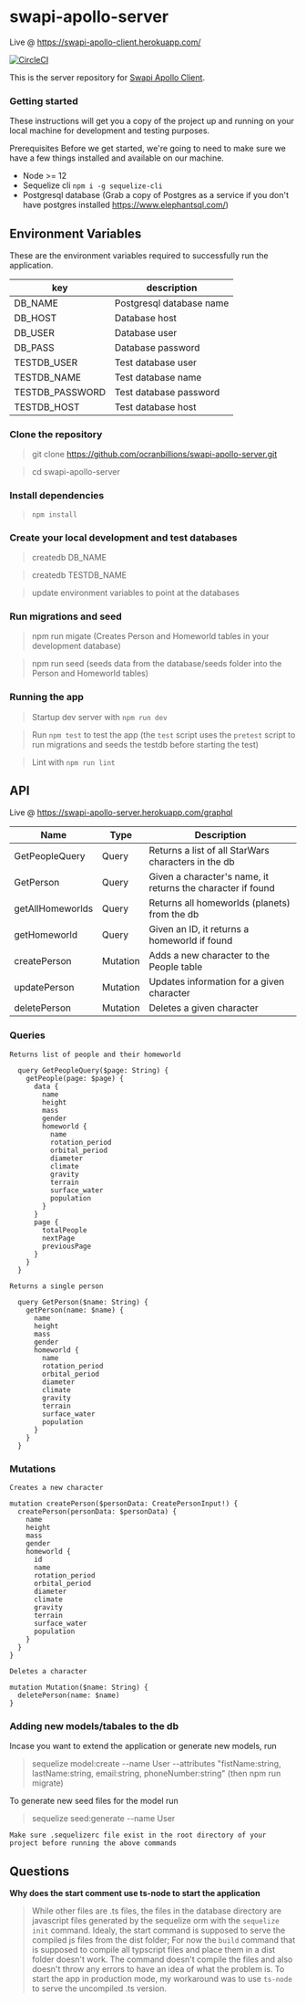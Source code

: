 # swapi-apollo-server

Live @ https://swapi-apollo-client.herokuapp.com/

[![CircleCI](https://circleci.com/gh/ocranbillions/swapi-apollo-server/tree/main.svg?style=svg)](https://circleci.com/gh/ocranbillions/swapi-apollo-server/tree/main)

This is the server repository for [Swapi Apollo Client](https://github.com/ocranbillions/swapi-apollo-client).

### Getting started
These instructions will get you a copy of the project up and running on your local machine for development and testing purposes.

Prerequisites
Before we get started, we're going to need to make sure we have a few things installed and available on our machine.

- Node >= 12
- Sequelize cli `npm i -g sequelize-cli`
- Postgresql database (Grab a copy of Postgres as a service if you don't have postgres installed https://www.elephantsql.com/)


## Environment Variables

These are the environment variables required to successfully run the application.

| key                   | description                                       |
| --------------------- | ------------------------------------------------- |
| DB_NAME               | Postgresql database name                                  |
| DB_HOST               | Database host       |
| DB_USER               | Database user |
| DB_PASS               | Database password                                |
| TESTDB_USER           | Test database user                                |
| TESTDB_NAME           | Test database name                                |
| TESTDB_PASSWORD       | Test database password                                   |
| TESTDB_HOST           | Test database host                                  |


### Clone the repository
> git clone https://github.com/ocranbillions/swapi-apollo-server.git

> cd swapi-apollo-server

### Install dependencies
> `npm install`

### Create your local development and test databases

> createdb DB_NAME

> createdb TESTDB_NAME

> update environment variables to point at the databases


### Run migrations and seed

> npm run migate (Creates Person and Homeworld tables in your development database)

> npm run seed (seeds data from the database/seeds folder into the Person and Homeworld tables)


### Running the app

> Startup dev server with `npm run dev`

> Run `npm test` to test the app (the `test` script uses the `pretest` script to run migrations and seeds the testdb before starting the test)

> Lint with `npm run lint`


## API 
Live @ https://swapi-apollo-server.herokuapp.com/graphql


| Name                   | Type     | Description                                                  |
| ---------------------- | -------- | ------------------------------------------------------------ |
| GetPeopleQuery         | Query    | Returns a list of all StarWars characters in the db          |
| GetPerson              | Query    | Given a character's name, it returns the character if found  |
| getAllHomeworlds       | Query    | Returns all homeworlds (planets) from the db                 |
| getHomeworld           | Query    | Given an ID, it returns a homeworld if found                 |
| createPerson           | Mutation | Adds a new character to the People table                     |
| updatePerson           | Mutation | Updates information for a given character                    |
| deletePerson           | Mutation | Deletes a given character                                    |


### Queries
`Returns list of people and their homeworld`
```
  query GetPeopleQuery($page: String) {
    getPeople(page: $page) {
      data {
        name
        height
        mass
        gender
        homeworld {
          name
          rotation_period
          orbital_period
          diameter
          climate
          gravity
          terrain
          surface_water
          population
        }
      }
      page {
        totalPeople
        nextPage
        previousPage
      }
    }
  }
```

`Returns a single person`
```
  query GetPerson($name: String) {
    getPerson(name: $name) {
      name
      height
      mass
      gender
      homeworld {
        name
        rotation_period
        orbital_period
        diameter
        climate
        gravity
        terrain
        surface_water
        population
      }
    }
  }
```

### Mutations
``Creates a new character``
```
mutation createPerson($personData: CreatePersonInput!) {
  createPerson(personData: $personData) {
    name
    height
    mass
    gender
    homeworld {
      id
      name
      rotation_period
      orbital_period
      diameter
      climate
      gravity
      terrain
      surface_water
      population
    }
  }
}
```

`Deletes a character`

```  
mutation Mutation($name: String) {
  deletePerson(name: $name)
}
```

### Adding new models/tabales to the db
Incase you want to extend the application or generate new models, run 

> sequelize model:create --name User --attributes "fistName:string, lastName:string, email:string, phoneNumber:string" (then npm run migrate)

To generate new seed files for the model run

> sequelize seed:generate --name User

`Make sure .sequelizerc file exist in the root directory of your project before running the above commands`

## Questions

**Why does the start comment use ts-node to start the application**

> While other files are .ts files, the files in the database directory are javascript files generated by the sequelize orm with the `sequelize init` command. 
> Idealy, the start command is supposed to serve the compiled js files from the dist folder; For now the `build` command that is supposed to compile all typscript files and place them in a dist folder doesn't work. The command doesn't compile the files and also doesn't throw any errors to have an idea of what the problem is. To start the app in production mode, my workaround was to use `ts-node` to serve the uncompiled .ts version.

